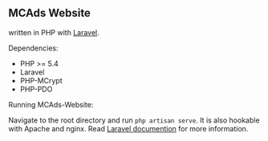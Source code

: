 ## MCAds Website

written in PHP with [Laravel](http://laravel.com/). 

Dependencies:

  - PHP >= 5.4
  - Laravel
  - PHP-MCrypt
  - PHP-PDO

Running MCAds-Website:

Navigate to the root directory and run `php artisan serve`. It is also hookable with Apache and nginx. Read [Laravel documention](http://laravel.com/docs/4.2) for more information. 
  
